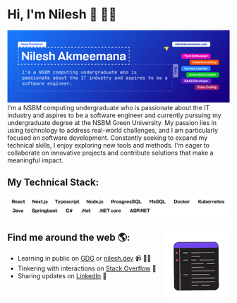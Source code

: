 # Hi, I'm Nilesh 👋 👨‍💻

<img src="https://raw.githubusercontent.com/nileshakmeemana/nileshakmeemana/main/gh-header-image-cropped.png" alt="banner that says Nilesh Akmeemana - I'm a NSBM computing undergraduate who is passionate about the IT industry and aspires to be a software engineer">
I'm a NSBM computing undergraduate who is passionate about the IT industry and aspires to be a software engineer and currently pursuing my undergraduate degree at the NSBM Green University. My passion lies in using technology to address real-world challenges, and I am particularly focused on software development. Constantly seeking to expand my technical skills, I enjoy exploring new tools and methods. I'm eager to collaborate on innovative projects and contribute solutions that make a meaningful impact.

## My Technical Stack:

<img src="https://raw.githubusercontent.com/nileshakmeemana/nileshakmeemana/main/Tech-Stack.png" alt="image that says Nilesh Akmeemana's Technical Stack">

## Find me around the web 🌎: <a href="https://github.com/sponsors/nileshakmeemana"><img align="right" width="150" height="150" src="https://github.com/nileshakmeemana/nileshakmeemana/blob/main/animatedgif/keyboard.gif?raw=true"></a>

- Learning in public on <a href="https://g.dev/nnakmeemana">GDG</a> or <a href="https://www.nilesh.dev">nilesh.dev</a> 📹 ✍🏾
- Tinkering with interactions on <a href="https://stackoverflow.com/users/23166289"> Stack Overflow</a> 🏓
- Sharing updates on <a href="www.linkedin.com/in/nilesh-akmeemana-509731241">LinkedIn</a> 💼
